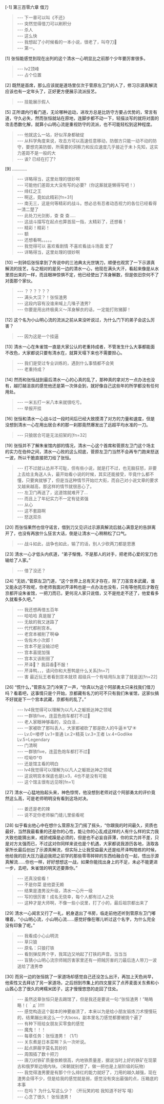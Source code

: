 
[-1] 第三百零六章 借刀
>--- 下一章可以叫《不还》<br>
>--- 突然觉得借刀可以刷积分<br>
>--- 杀人<br>
>--- 这么快<br>
>--- 我想起了小时候看的一本小说，很老了，叫夺刀😬<br>
>--- 第一。<br>

[1] 张恒能感觉到现在出列的这个清水一心明显比之前那个少年要厉害很多。
>--- Iv2顶峰<br>
>--- 占个位置<br>

[2] 既然是首席，那么应该就是道场里仅次于菅原左卫门的人了，修习示源真解流应该也有一定年头了，正好更方便展示流派技艺。
>--- 技能展示假人<br>

[5] 正所谓内行看门道，无论哪种运动，进攻方总是比防守方要占优势的，常言有道，守久必失，然而张恒就站在原地，连脚步都不动一下，轻描淡写的就将对面的攻击悉数化解，就算小山明心流是重视防守的流派，也不可能轻松到这种程度。
>--- 他就这么一站，好似浑身都破绽<br>
>--- 从科学角度来说，攻击方可以高速任意移动，防御方只能一动不动的防守，要想完美防御，所需要的洞察力和反应速度几乎接近于未卜先知，这实力差距不是一般的大<br>
>--- 诶? 已经在打了?<br>

[9] …………
>--- 详略得当，这里处理的很妙啊<br>
>--- 可能他们差距太大没有写的必要?（你这厮就是懒得写吧！）<br>
>--- 绯红之王<br>
>--- 啊这，竟如此精彩[fn=31]<br>
>--- 南无三，这是何等精彩的战斗。想必总有忍者动态视力的各位已经看得一清二楚了<br>
>--- 此处刀光剑影，查 查 查.....<br>
>--- 这战斗描写在起点也算首屈一指，太精彩了，还想看！<br>
>--- 精彩！精彩！<br>
>--- 额<br>
>--- 还想看啊。。。。。<br>
>--- 我觉得可以 喜欢看剧情 不喜欢看战斗场面 爱了<br>
>--- 详略得当，这里处理的很妙啊<br>

[10] 一刻钟后张恒拿到了传说中的三池典太光世铸刀，顺便也观赏了一下示源真解流的技艺，与之相对的是另一边的清水一心，他现在满头大汗，看起来像是从水里捞出来的一样，而且眼神惊惧不定，他已经使出了浑身解数，但是依旧奈何不了对面那个家伙。
>--- ？？？？？？<br>
>--- 满头大汉？！张恒渣男<br>
>--- 这段内容有没谁来喊上几嗓子渣男?<br>
>--- 你要是用出终极奥义～浑身解衣的话，一定能打败猪脚！<br>

[12] 这个名为小山明心流的流派之前从来没听说过，为什么门下的弟子会这么厉害？
>--- 因为这是一个挂逼<br>

[13] 清水一心在朱雀馆一直是大家公认的老重持成者，不管发生什么大事都能面不改色，大家都说只要有清水在，就算天塌下来也不需要担心。
>--- 我们是受过专业训练的，遇到什么事情都不会笑<br>
>--- 老重持成？<br>

[14] 然而和张恒战到最后清水一心的心真的乱了，那种真的拿对方一点办法也没有，越打越沮丧的感觉他还是第一次体会到，就好像自己这些年的所学都没有任何用处。
>--- 一米五打一米八本来就很吃亏。<br>
>--- 举报开挂<br>

[16] 张恒和清水一心战斗过一段时间后已经大致摸清了对方的力量和速度，但是没想到清水一心在用出居合术的那一刹那竟然爆发出了远超平均水准的一刀。
>--- 只狼居合可是无法招架的[fn=32]<br>

[19] 张恒并不了解朱雀馆内部的情况，清水一心这个首席和菅原左卫门这个场主的实力在伯仲之间，清水一心败的这么彻底，菅原左卫门当然不会再专门跑来怒送一波，所以干脆直接把刀给了张恒。
>--- 打不过就认怂并不可耻，但有些小说，就是打不过，也无脑狂怒，非要上去给主角送人头，最开始看小说的时候，其实还能接受，毕竟什么都不懂，只要爽就够了，但是当这种情节开始烂大街，而自己对小说文章的要求又越来越高，那这样的情节就很恶心了。<br>
>--- 左卫门再送了，这道馆就难开了…<br>
>--- 而且上了年纪实力不一定有徒弟强<br>
>--- 从心<br>
>--- 这不套路啊<br>
>--- 怒送双杀<br>

[20] 而张恒果然也信守诺言，借到刀又见识过示源真解流后就心满意足的告辞离开了，也没有再放什么狂言大话，倒是让清水一心稍稍松了口气。
>--- 战斗如此，战争也如此，输了的话，别人少砍两刀都是恩惠<br>

[23] 清水一心才低头内疚道，“弟子惭愧，不是那人的对手，把老师心爱的宝刀也输给了人家。”
>--- 借了没还？<br>

[24] “无妨，”菅原左卫门道，“这个世界上总有天才存在，除了刀圣宫本武藏，谁又能永远不败呢，你老师我面对芹泽鸭也是一点办法也没有，只有等他死后才敢在京都开设朱雀馆，一把刀而已，更何况人家只说借，又不是抢走不还了，他爱看多久就看多久吧。”
>--- 我还想再借五百年<br>
>--- 哈哈哈
真是服了<br>
>--- 无敌的我又迷路了<br>
>--- 代代都削宫本。<br>
>--- 老宫本被削了啊😂<br>
>--- 佐佐木小次郎！<br>
>--- 宫本不是没输过吧<br>
>--- 宫本喜提加强<br>
>--- 宫本又该削弱了<br>
>--- 芹泽🦆？
我蒜香🐔不服！<br>
>--- 芹泽鸭，，，请问你和大葱鸭是什么关系[fn=7]<br>
>--- 害 最近玩王者看到宫本就烦 超级兵一个有啥用队友拿了就是送[fn=22]<br>

[26] “慌什么，”菅原左卫门冷笑了一声，“你真以为这个阿部勇太只来找我们借刀吗？看着吧，这事情只是个开始，京都藏有名刀的可不只有我们朱雀馆，这家伙搞不好就是下一个宫本武藏，京都有的乱了。”
>--- lv4我觉得可以理解为以凡人之躯抵达神之领域<br>
>--- 一群铁five，连蓝色炮车都打不过🐶<br>
>--- 老人家眼神够毒的，没白活…<br>
>--- 一家被砍了那叫丢人，大家都被砍了那是砍人的牛逼☀🐮☀<br>
>--- Lv.0=喽啰
Lv.1=普通
Lv.2=精英
Lv.3=王者
Lv.4=Godlike
Lv.5=Legendary<br>
>--- 门清啊<br>
>--- 一群铁five，连蓝色炮车都打不过🐶<br>
>--- 哎呦Ծ^Ծ<br>
>--- 还是馆主看的明白<br>
>--- lv4我觉得可以理解为以凡人之躯抵达神之领域<br>
>--- 这说明宫本保底也是Lv3，4也不是没有可能<br>
>--- 这个馆主很有远见呀[fn=1]<br>

[27] 清水一心猛地抬起头来，神色惊愕，他没想到老师对这个阿部勇太的评价竟然这么高，可是老师明明没有看到这场对决。
>--- 姜还是老的辣<br>
>--- 说不定你老师躲门缝儿里偷看呢<br>

[28] 似乎看出他心中在想什么菅原左卫门摇了摇头，“你跟我的时间最久，资质也最好，当然我最看重的还是你的心性，能让你的心乱成这样的人有什么样的实力我大致也能猜出来，戒骄戒躁是必须的，但是也不必妄自菲薄，你的实力并不差，只是对方太强而已，不过这对你同样来说也是个机遇，大家都说我游历各地，汲取各家所长最后创出了示源真解流，但实际上让我受益最大还是给芹泽鸭陪练的时候，他给我的巨大压力逼迫我把之前学的那些零零碎碎的东西给融合在一起，悟出示源真解流……你也一样，好好想想这一战，如果你能找出身上的不足，未必不能更进一步，去吧，朱雀馆的明天还要靠你。”
>--- 还真没偷看！<br>
>--- 不是你菜 是他耍无赖<br>
>--- 结果是渣男没升级，清水一心升一级<br>
>--- 写的很厉害！成名无侥幸，每个人都有过人之处<br>
>--- 这种才是大师啊，不像一些小说里，打了小的，最后祖宗都出来了<br>

[29] 清水一心闻言又行了一礼，躬身退出了书房，临走前他还听到菅原左卫门嘟囔着，“小山明心流，小山明心流……感觉好像在哪儿听过这个名字，为什么完全没有印象了呢。”
>--- 我看成小心山明流<br>
>--- 草只狼<br>
>--- 原名：只狼打铁<br>
>--- 看到弹反两个字，我耳边又响起了打铁的声音。当当当<br>
>--- 盲猜小山明心流宗师贼厉害家里还有一把贼厉害的刀最后连人带刀一波送给了渣男😎<br>

[30] 而另一边的张恒挑了一家道场却感觉自己还没怎么出汗，再加上天色尚早，他索性又去拜访了另一家道场，之后拐到市集上的四文屋买了点荞麦面关东煮和小山茜心念了很久的烤糯米团子，这才慢慢悠悠的走回了住处。
>--- 虽然这章张恒只是去踢馆了，但是我还是要说一句:“张恒渣男！”略略略！( ｀д´ )!!!!<br>
>--- 感觉构造这个副本的神要崩溃了，本来以为是给小朋友锻炼刀术慢慢玩的，结果蹦出来这么一个大boss，副本里名刀感觉都要被挑个遍了<br>
>--- 有种下班给女朋友买零食的感觉<br>
>--- 魔鬼！！！<br>
>--- 每章任务：张恒渣男！（1/1）<br>
>--- 关东煮是日本菜啊？头一次听说。<br>
>--- 起点屏蔽字莫名其妙的<br>
>--- 周围插了数十把刀<br>
>--- 唐刀对铁矿质量依赖很高，内地铁质量差，据说当时上好的铁矿在现蒙古和俄罗斯边境内块。（宋朝就别想了，做一把也是上层阶级的玩物）<br>
>--- 我觉得渣男要是有那个什么绯红的能力就好了，刀用的越久越强，现在渣男会得不少，但是给我的感觉就是弱，感觉没有突出最强的点，压箱底的本事<br>
>--- 在吗？ 为什么写这么少？
（开玩笑的啦 我知道不好写 嘻）<br>
>--- 心念了很久！
张恒渣男！<br>
